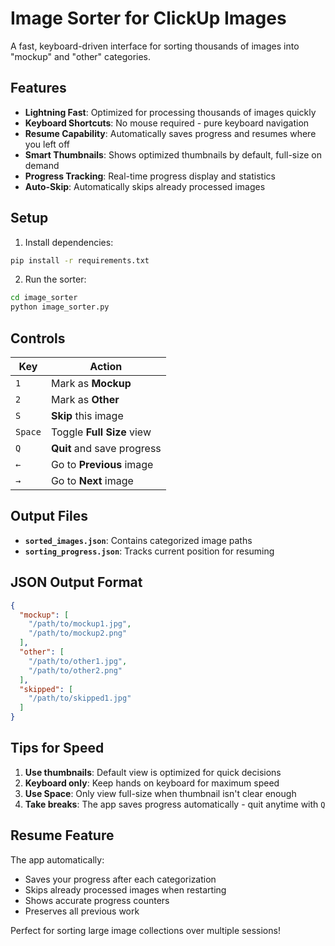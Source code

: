 # Image Sorter for ClickUp Images

A fast, keyboard-driven interface for sorting thousands of images into "mockup" and "other" categories.

## Features

- **Lightning Fast**: Optimized for processing thousands of images quickly
- **Keyboard Shortcuts**: No mouse required - pure keyboard navigation
- **Resume Capability**: Automatically saves progress and resumes where you left off
- **Smart Thumbnails**: Shows optimized thumbnails by default, full-size on demand
- **Progress Tracking**: Real-time progress display and statistics
- **Auto-Skip**: Automatically skips already processed images

## Setup

1. Install dependencies:
```bash
pip install -r requirements.txt
```

2. Run the sorter:
```bash
cd image_sorter
python image_sorter.py
```

## Controls

| Key | Action |
|-----|--------|
| `1` | Mark as **Mockup** |
| `2` | Mark as **Other** |
| `S` | **Skip** this image |
| `Space` | Toggle **Full Size** view |
| `Q` | **Quit** and save progress |
| `←` | Go to **Previous** image |
| `→` | Go to **Next** image |

## Output Files

- **`sorted_images.json`**: Contains categorized image paths
- **`sorting_progress.json`**: Tracks current position for resuming

## JSON Output Format

```json
{
  "mockup": [
    "/path/to/mockup1.jpg",
    "/path/to/mockup2.png"
  ],
  "other": [
    "/path/to/other1.jpg",
    "/path/to/other2.png"
  ],
  "skipped": [
    "/path/to/skipped1.jpg"
  ]
}
```

## Tips for Speed

1. **Use thumbnails**: Default view is optimized for quick decisions
2. **Keyboard only**: Keep hands on keyboard for maximum speed
3. **Use Space**: Only view full-size when thumbnail isn't clear enough
4. **Take breaks**: The app saves progress automatically - quit anytime with `Q`

## Resume Feature

The app automatically:
- Saves your progress after each categorization
- Skips already processed images when restarting
- Shows accurate progress counters
- Preserves all previous work

Perfect for sorting large image collections over multiple sessions!